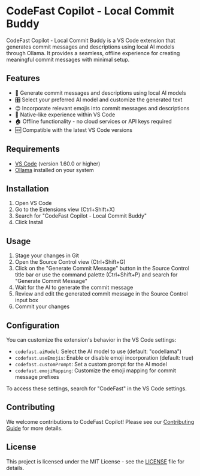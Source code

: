 # CodeFast Copilot - Local Commit Buddy

CodeFast Copilot - Local Commit Buddy is a VS Code extension that generates commit messages and descriptions using local AI models through Ollama. It provides a seamless, offline experience for creating meaningful commit messages with minimal setup.

## Features

- 🤖 Generate commit messages and descriptions using local AI models
- 🎛️ Select your preferred AI model and customize the generated text
- 😊 Incorporate relevant emojis into commit messages and descriptions
- 🔌 Native-like experience within VS Code
- 🏠 Offline functionality - no cloud services or API keys required
- 🆕 Compatible with the latest VS Code versions

## Requirements

- [VS Code](https://code.visualstudio.com/) (version 1.60.0 or higher)
- [Ollama](https://ollama.ai/) installed on your system

## Installation

1. Open VS Code
2. Go to the Extensions view (Ctrl+Shift+X)
3. Search for "CodeFast Copilot - Local Commit Buddy"
4. Click Install

## Usage

1. Stage your changes in Git
2. Open the Source Control view (Ctrl+Shift+G)
3. Click on the "Generate Commit Message" button in the Source Control title bar or use the command palette (Ctrl+Shift+P) and search for "Generate Commit Message"
4. Wait for the AI to generate the commit message
5. Review and edit the generated commit message in the Source Control input box
6. Commit your changes

## Configuration

You can customize the extension's behavior in the VS Code settings:

- `codefast.aiModel`: Select the AI model to use (default: "codellama")
- `codefast.useEmojis`: Enable or disable emoji incorporation (default: true)
- `codefast.customPrompt`: Set a custom prompt for the AI model
- `codefast.emojiMapping`: Customize the emoji mapping for commit message prefixes

To access these settings, search for "CodeFast" in the VS Code settings.

## Contributing

We welcome contributions to CodeFast Copilot! Please see our [Contributing Guide](CONTRIBUTING.md) for more details.

## License

This project is licensed under the MIT License - see the [LICENSE](LICENSE) file for details.
